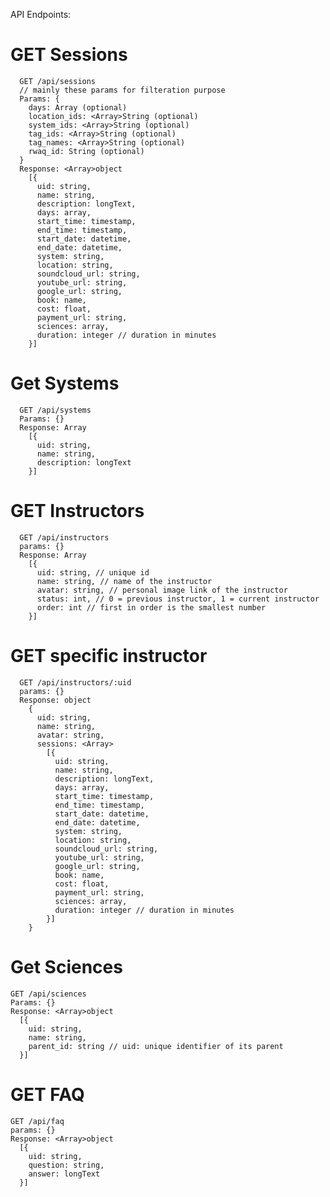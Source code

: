 
API Endpoints:

# GET Sessions

      GET /api/sessions
      // mainly these params for filteration purpose
      Params: {
        days: Array (optional)
        location_ids: <Array>String (optional)
        system_ids: <Array>String (optional)
        tag_ids: <Array>String (optional)
        tag_names: <Array>String (optional)
        rwaq_id: String (optional)
      }
      Response: <Array>object
        [{
          uid: string,
          name: string,
          description: longText,
          days: array,
          start_time: timestamp,
          end_time: timestamp,
          start_date: datetime,
          end_date: datetime,
          system: string,
          location: string,
          soundcloud_url: string,
          youtube_url: string,
          google_url: string,
          book: name,
          cost: float,
          payment_url: string,
          sciences: array,
          duration: integer // duration in minutes
        }]


# Get Systems

      GET /api/systems
      Params: {}
      Response: Array
        [{
          uid: string,
          name: string,
          description: longText
        }]

# GET Instructors

      GET /api/instructors
      params: {}
      Response: Array
        [{
          uid: string, // unique id
          name: string, // name of the instructor
          avatar: string, // personal image link of the instructor
          status: int, // 0 = previous instructor, 1 = current instructor
          order: int // first in order is the smallest number
        }]

# GET specific instructor

      GET /api/instructors/:uid
      params: {}
      Response: object
        {
          uid: string,
          name: string,
          avatar: string,
          sessions: <Array>
            [{
              uid: string,
              name: string,
              description: longText,
              days: array,
              start_time: timestamp,
              end_time: timestamp,
              start_date: datetime,
              end_date: datetime,
              system: string,
              location: string,
              soundcloud_url: string,
              youtube_url: string,
              google_url: string,
              book: name,
              cost: float,
              payment_url: string,
              sciences: array,
              duration: integer // duration in minutes
            }]
        }

# Get Sciences

    GET /api/sciences
    Params: {}
    Response: <Array>object
      [{
        uid: string,
        name: string,
        parent_id: string // uid: unique identifier of its parent
      }]

# GET FAQ

    GET /api/faq
    params: {}
    Response: <Array>object
      [{
        uid: string,
        question: string,
        answer: longText
      }]
